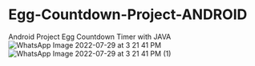 # Egg-Countdown-Project-ANDROID
Android Project Egg Countdown Timer with JAVA 
![WhatsApp Image 2022-07-29 at 3 21 41 PM](https://user-images.githubusercontent.com/110189165/181743312-18d34fce-2e8a-46e5-89d2-9b4734c411da.jpeg)
![WhatsApp Image 2022-07-29 at 3 21 41 PM (1)](https://user-images.githubusercontent.com/110189165/181743327-efe96ceb-c085-4f46-835f-f71c20ba9960.jpeg)
